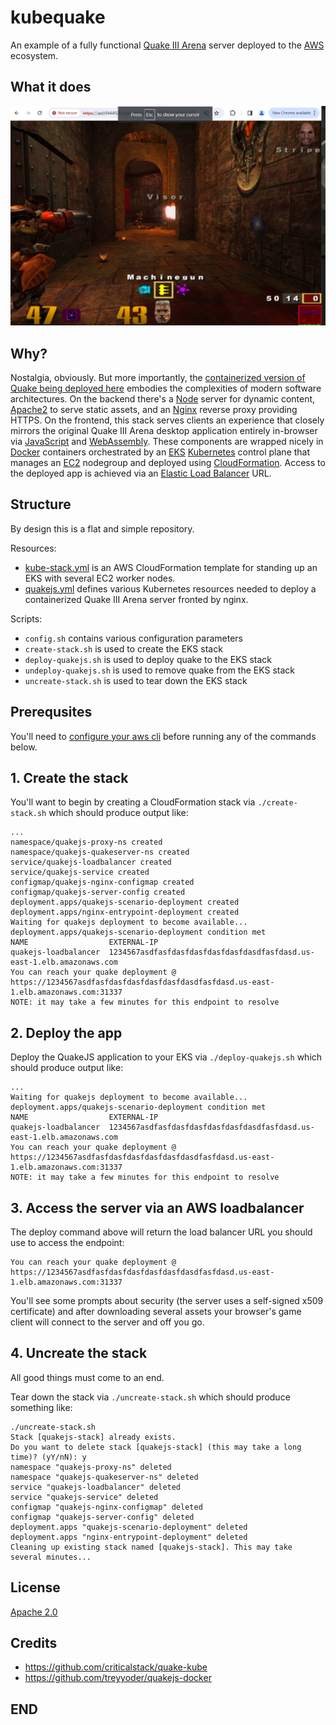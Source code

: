 # kubequake
An example of a fully functional [Quake III Arena](https://en.wikipedia.org/wiki/Quake_III_Arena) server deployed to the [AWS](https://aws.amazon.com/) ecosystem.

## What it does
![a screenshot of what this project deploys](./screenshot.jpg)

## Why?
Nostalgia, obviously.
But more importantly, the [containerized version of Quake being deployed here](https://github.com/treyyoder/quakejs-docker) embodies the complexities of modern software architectures. 
On the backend there's a [Node](https://nodejs.org/en) server for dynamic content, [Apache2](https://httpd.apache.org/) to serve static assets, and an [Nginx](https://www.nginx.com/) reverse proxy providing HTTPS. 
On the frontend, this stack serves clients an experience that closely mirrors the original Quake III Arena desktop application entirely in-browser via [JavaScript](https://www.javascript.com/) and [WebAssembly](https://webassembly.org/).
These components are wrapped nicely in [Docker](https://www.docker.com/) containers orchestrated by an [EKS](https://aws.amazon.com/eks/) [Kubernetes](https://kubernetes.io/) control plane that manages an [EC2](https://aws.amazon.com/ec2/) nodegroup and deployed using [CloudFormation](https://aws.amazon.com/cloudformation/).
Access to the deployed app is achieved via an [Elastic Load Balancer](https://aws.amazon.com/elasticloadbalancing/) URL.

## Structure
By design this is a flat and simple repository.

Resources:
* [kube-stack.yml](kube-stack.yml) is an AWS CloudFormation template for standing up an EKS with several EC2 worker nodes.
* [quakejs.yml](quakejs.yml) defines various Kubernetes resources needed to deploy a containerized Quake III Arena server fronted by nginx.

Scripts:
* ```config.sh``` contains various configuration parameters
* ```create-stack.sh``` is used to create the EKS stack
* ```deploy-quakejs.sh``` is used to deploy quake to the EKS stack
* ```undeploy-quakejs.sh``` is used to remove quake from the EKS stack
* ```uncreate-stack.sh``` is used to tear down the EKS stack


## Prerequsites
You'll need to [configure your aws cli](https://docs.aws.amazon.com/cli/latest/userguide/cli-chap-configure.html) before running any of the commands below.

## 1. Create the stack
You'll want to begin by creating a CloudFormation stack via ```./create-stack.sh``` which should produce output like:

```
...
namespace/quakejs-proxy-ns created
namespace/quakejs-quakeserver-ns created
service/quakejs-loadbalancer created
service/quakejs-service created
configmap/quakejs-nginx-configmap created
configmap/quakejs-server-config created
deployment.apps/quakejs-scenario-deployment created
deployment.apps/nginx-entrypoint-deployment created
Waiting for quakejs deployment to become available...
deployment.apps/quakejs-scenario-deployment condition met
NAME                  EXTERNAL-IP
quakejs-loadbalancer  1234567asdfasfdasfdasfdasfdasfdasdfasfdasd.us-east-1.elb.amazonaws.com
You can reach your quake deployment @ https://1234567asdfasfdasfdasfdasfdasfdasdfasfdasd.us-east-1.elb.amazonaws.com:31337
NOTE: it may take a few minutes for this endpoint to resolve
```


## 2. Deploy the app
Deploy the QuakeJS application to your EKS via ```./deploy-quakejs.sh``` which should produce output like:

```
...
Waiting for quakejs deployment to become available...
deployment.apps/quakejs-scenario-deployment condition met
NAME                  EXTERNAL-IP
quakejs-loadbalancer  1234567asdfasfdasfdasfdasfdasfdasdfasfdasd.us-east-1.elb.amazonaws.com
You can reach your quake deployment @ https://1234567asdfasfdasfdasfdasfdasfdasdfasfdasd.us-east-1.elb.amazonaws.com:31337
NOTE: it may take a few minutes for this endpoint to resolve
```


## 3. Access the server via an AWS loadbalancer
The deploy command above will return the load balancer URL you should use to access the endpoint:
```
You can reach your quake deployment @ https://1234567asdfasfdasfdasfdasfdasfdasdfasfdasd.us-east-1.elb.amazonaws.com:31337
```

You'll see some prompts about security (the server uses a self-signed x509 certificate) and after downloading several assets 
your browser's game client will connect to the server and off you go.


## 4. Uncreate the stack
All good things must come to an end. 

Tear down the stack via ```./uncreate-stack.sh``` which should produce something like:
```
./uncreate-stack.sh
Stack [quakejs-stack] already exists.
Do you want to delete stack [quakejs-stack] (this may take a long time)? (yY/nN): y
namespace "quakejs-proxy-ns" deleted
namespace "quakejs-quakeserver-ns" deleted
service "quakejs-loadbalancer" deleted
service "quakejs-service" deleted
configmap "quakejs-nginx-configmap" deleted
configmap "quakejs-server-config" deleted
deployment.apps "quakejs-scenario-deployment" deleted
deployment.apps "nginx-entrypoint-deployment" deleted
Cleaning up existing stack named [quakejs-stack]. This may take several minutes...
```




## License
[Apache 2.0](https://www.apache.org/licenses/LICENSE-2.0.txt)


## Credits

* https://github.com/criticalstack/quake-kube
* https://github.com/treyyoder/quakejs-docker

## END

